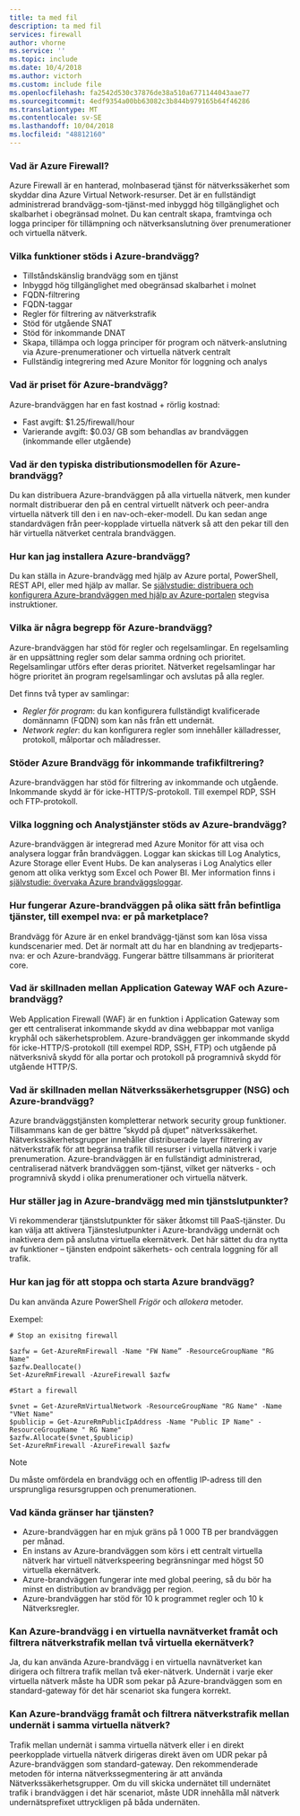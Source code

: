 ```yaml
---
title: ta med fil
description: ta med fil
services: firewall
author: vhorne
ms.service: ''
ms.topic: include
ms.date: 10/4/2018
ms.author: victorh
ms.custom: include file
ms.openlocfilehash: fa2542d530c37876de38a510a6771144043aae77
ms.sourcegitcommit: 4edf9354a00bb63082c3b844b979165b64f46286
ms.translationtype: MT
ms.contentlocale: sv-SE
ms.lasthandoff: 10/04/2018
ms.locfileid: "48812160"
---
```

### <a name="what-is-azure-firewall"></a>Vad är Azure Firewall?

Azure Firewall är en hanterad, molnbaserad tjänst för nätverkssäkerhet som skyddar dina Azure Virtual Network-resurser. Det är en fullständigt administrerad brandvägg-som-tjänst-med inbyggd hög tillgänglighet och skalbarhet i obegränsad molnet. Du kan centralt skapa, framtvinga och logga principer för tillämpning och nätverksanslutning över prenumerationer och virtuella nätverk.

### <a name="what-capabilities-are-supported-in-azure-firewall"></a>Vilka funktioner stöds i Azure-brandvägg?  

* Tillståndskänslig brandvägg som en tjänst
* Inbyggd hög tillgänglighet med obegränsad skalbarhet i molnet
* FQDN-filtrering
* FQDN-taggar
* Regler för filtrering av nätverkstrafik
* Stöd för utgående SNAT
* Stöd för inkommande DNAT
* Skapa, tillämpa och logga principer för program och nätverk-anslutning via Azure-prenumerationer och virtuella nätverk centralt
* Fullständig integrering med Azure Monitor för loggning och analys 

### <a name="what-is-the-pricing-for-azure-firewall"></a>Vad är priset för Azure-brandvägg?

Azure-brandväggen har en fast kostnad + rörlig kostnad:

* Fast avgift: $1.25/firewall/hour
* Varierande avgift: $0.03/ GB som behandlas av brandväggen (inkommande eller utgående)

### <a name="what-is-the-typical-deployment-model-for-azure-firewall"></a>Vad är den typiska distributionsmodellen för Azure-brandvägg?

Du kan distribuera Azure-brandväggen på alla virtuella nätverk, men kunder normalt distribuerar den på en central virtuellt nätverk och peer-andra virtuella nätverk till den i en nav-och-eker-modell. Du kan sedan ange standardvägen från peer-kopplade virtuella nätverk så att den pekar till den här virtuella nätverket centrala brandväggen.

### <a name="how-can-i-install-the-azure-firewall"></a>Hur kan jag installera Azure-brandvägg?

Du kan ställa in Azure-brandvägg med hjälp av Azure portal, PowerShell, REST API, eller med hjälp av mallar. Se [självstudie: distribuera och konfigurera Azure-brandväggen med hjälp av Azure-portalen](../articles/firewall/tutorial-firewall-deploy-portal.md) stegvisa instruktioner.

### <a name="what-are-some-azure-firewall-concepts"></a>Vilka är några begrepp för Azure-brandvägg?

Azure-brandväggen har stöd för regler och regelsamlingar. En regelsamling är en uppsättning regler som delar samma ordning och prioritet. Regelsamlingar utförs efter deras prioritet. Nätverket regelsamlingar har högre prioritet än program regelsamlingar och avslutas på alla regler.

Det finns två typer av samlingar:

* *Regler för program*: du kan konfigurera fullständigt kvalificerade domännamn (FQDN) som kan nås från ett undernät. 
* *Network regler*: du kan konfigurera regler som innehåller källadresser, protokoll, målportar och måladresser. 

### <a name="does-azure-firewall-support-inbound-traffic-filtering"></a>Stöder Azure Brandvägg för inkommande trafikfiltrering?

Azure-brandväggen har stöd för filtrering av inkommande och utgående. Inkommande skydd är för icke-HTTP/S-protokoll. Till exempel RDP, SSH och FTP-protokoll.
 
### <a name="which-logging-and-analytics-services-are-supported-by-the-azure-firewall"></a>Vilka loggning och Analystjänster stöds av Azure-brandvägg?

Azure-brandväggen är integrerad med Azure Monitor för att visa och analysera loggar från brandväggen. Loggar kan skickas till Log Analytics, Azure Storage eller Event Hubs. De kan analyseras i Log Analytics eller genom att olika verktyg som Excel och Power BI. Mer information finns i [självstudie: övervaka Azure brandväggsloggar](../articles/firewall/tutorial-diagnostics.md).

### <a name="how-does-azure-firewall-work-differently-from-existing-services-such-as-nvas-in-the-marketplace"></a>Hur fungerar Azure-brandväggen på olika sätt från befintliga tjänster, till exempel nva: er på marketplace?

Brandvägg för Azure är en enkel brandvägg-tjänst som kan lösa vissa kundscenarier med. Det är normalt att du har en blandning av tredjeparts-nva: er och Azure-brandvägg. Fungerar bättre tillsammans är prioriterat core.
 
### <a name="what-is-the-difference-between-application-gateway-waf-and-azure-firewall"></a>Vad är skillnaden mellan Application Gateway WAF och Azure-brandvägg?

Web Application Firewall (WAF) är en funktion i Application Gateway som ger ett centraliserat inkommande skydd av dina webbappar mot vanliga kryphål och säkerhetsproblem. Azure-brandväggen ger inkommande skydd för icke-HTTP/S-protokoll (till exempel RDP, SSH, FTP) och utgående på nätverksnivå skydd för alla portar och protokoll på programnivå skydd för utgående HTTP/S.

### <a name="what-is-the-difference-between-network-security-groups-nsgs-and-azure-firewall"></a>Vad är skillnaden mellan Nätverkssäkerhetsgrupper (NSG) och Azure-brandvägg?

Azure brandväggstjänsten kompletterar network security group funktioner. Tillsammans kan de ger bättre ”skydd på djupet” nätverkssäkerhet. Nätverkssäkerhetsgrupper innehåller distribuerade layer filtrering av nätverkstrafik för att begränsa trafik till resurser i virtuella nätverk i varje prenumeration. Azure-brandväggen är en fullständigt administrerad, centraliserad nätverk brandväggen som-tjänst, vilket ger nätverks - och programnivå skydd i olika prenumerationer och virtuella nätverk. 

### <a name="how-do-i-set-up-azure-firewall-with-my-service-endpoints"></a>Hur ställer jag in Azure-brandvägg med min tjänstslutpunkter?

Vi rekommenderar tjänstslutpunkter för säker åtkomst till PaaS-tjänster. Du kan välja att aktivera Tjänsteslutpunkter i Azure-brandvägg undernät och inaktivera dem på anslutna virtuella ekernätverk. Det här sättet du dra nytta av funktioner – tjänsten endpoint säkerhets- och centrala loggning för all trafik.

### <a name="how-can-i-stop-and-start-azure-firewall"></a>Hur kan jag för att stoppa och starta Azure brandvägg?

Du kan använda Azure PowerShell *Frigör* och *allokera* metoder.

Exempel:

```azurepowershell
# Stop an exisitng firewall

$azfw = Get-AzureRmFirewall -Name "FW Name” -ResourceGroupName "RG Name"
$azfw.Deallocate()
Set-AzureRmFirewall -AzureFirewall $azfw
```

```azurepowershell
#Start a firewall

$vnet = Get-AzureRmVirtualNetwork -ResourceGroupName "RG Name" -Name "VNet Name"
$publicip = Get-AzureRmPublicIpAddress -Name "Public IP Name" -ResourceGroupName " RG Name"
$azfw.Allocate($vnet,$publicip)
Set-AzureRmFirewall -AzureFirewall $azfw
```

> [!NOTE]
> Du måste omfördela en brandvägg och en offentlig IP-adress till den ursprungliga resursgruppen och prenumerationen.

### <a name="what-are-the-known-service-limits"></a>Vad kända gränser har tjänsten?

* Azure-brandväggen har en mjuk gräns på 1 000 TB per brandväggen per månad. 
* En instans av Azure-brandväggen som körs i ett centralt virtuella nätverk har virtuell nätverkspeering begränsningar med högst 50 virtuella ekernätverk.  
* Azure-brandväggen fungerar inte med global peering, så du bör ha minst en distribution av brandvägg per region.
* Azure-brandväggen har stöd för 10 k programmet regler och 10 k Nätverksregler.

### <a name="can-azure-firewall-in-a-hub-virtual-network-forward-and-filter-network-traffic-between-two-spoke-virtual-networks"></a>Kan Azure-brandvägg i en virtuella navnätverket framåt och filtrera nätverkstrafik mellan två virtuella ekernätverk?

Ja, du kan använda Azure-brandvägg i en virtuella navnätverket kan dirigera och filtrera trafik mellan två eker-nätverk. Undernät i varje eker virtuella nätverk måste ha UDR som pekar på Azure-brandväggen som en standard-gateway för det här scenariot ska fungera korrekt.

### <a name="can-azure-firewall-forward-and-filter-network-traffic-between-subnets-in-the-same-virtual-network"></a>Kan Azure-brandvägg framåt och filtrera nätverkstrafik mellan undernät i samma virtuella nätverk?

Trafik mellan undernät i samma virtuella nätverk eller i en direkt peerkopplade virtuella nätverk dirigeras direkt även om UDR pekar på Azure-brandväggen som standard-gateway. Den rekommenderade metoden för interna nätverkssegmentering är att använda Nätverkssäkerhetsgrupper. Om du vill skicka undernätet till undernätet trafik i brandväggen i det här scenariot, måste UDR innehålla mål nätverk undernätsprefixet uttryckligen på båda undernäten.

